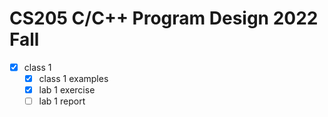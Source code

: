 # CS205 C/C++ Program Design 2022 Fall

- [x] class 1
  - [x] class 1 examples
  - [x] lab 1 exercise
  - [ ] lab 1 report